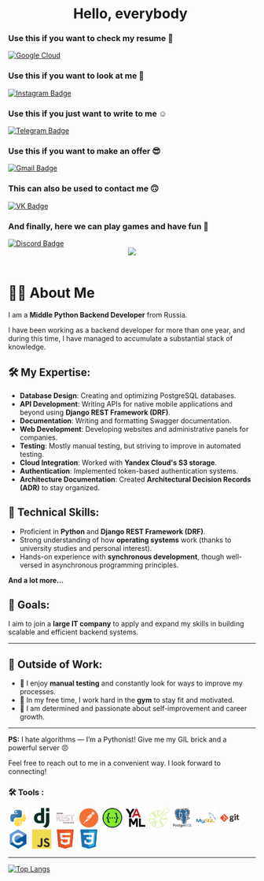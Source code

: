 <div id="counter" align="center">
  <h1>
    Hello, everybody
    <img src="https://media.giphy.com/media/hvRJCLFzcasrR4ia7z/giphy.gif" alt="" width="30px"/>
  </h1>
</div>

<div id="badges">
  <h3>Use this if you want to check my resume 🥸</h3>
  <a href="https://drive.google.com/file/d/1-IfoimnM7mEAaoiyGFYEbUs35Su8v3yg/view?usp=sharing">
    <img alt="Google Cloud" src="https://img.shields.io/badge/GoogleCloud-%234285F4.svg?style=for-the-badge&logo=google-cloud&logoColor=white"/>
  </a><br>
  <h3>Use this if you want to look at me 🤗</h3>
  <a href="https://www.instagram.com/_khrushchew_/">
    <img src="https://img.shields.io/badge/Instagram-%23E4405F.svg?style=for-the-badge&logo=Instagram&logoColor=white" alt="Instagram Badge"/>
  </a><br>
  <h3>Use this if you just want to write to me ☺️</h3>
  <a href="https://t.me/khrushchew">
    <img src="https://img.shields.io/badge/Telegram-2CA5E0?style=for-the-badge&logo=telegram&logoColor=white" alt="Telegram Badge"/>
  </a><br>
  <h3>Use this if you want to make an offer 😎</h3>
  <a href="popovn2268@gmail.com">
    <img src="https://img.shields.io/badge/Gmail-D14836?style=for-the-badge&logo=gmail&logoColor=white" alt="Gmail Badge"/>
  </a><br>
  <h3>This can also be used to contact me 🙃</h3>
  <a href="https://vk.com/khrushchew">
    <img src="https://img.shields.io/badge/VK-blue?style=for-the-badge&logo=VK&logoColor=white" alt="VK Badge"/>
  </a><br>
  <h3>And finally, here we can play games and have fun 🥳</h3>
  <a href="https://discordapp.com/users/569149191784497154/">
    <img src="https://img.shields.io/badge/Discord-%235865F2.svg?style=for-the-badge&logo=discord&logoColor=white" alt="Discord Badge"/>
  </a><br>
</div>


<div id="header" align="center">
  <img src="https://media.giphy.com/media/2IudUHdI075HL02Pkk/giphy.gif" width="400"/><br>
  <img src="https://komarev.com/ghpvc/?username=khrushchew&style=flat-square&color=blue" alt="" width="150"/>
</div>

# 👨‍💻 About Me

I am a **Middle Python Backend Developer** from Russia.  

I have been working as a backend developer for more than one year, and during this time, I have managed to accumulate a substantial stack of knowledge.

## 🛠️ My Expertise:
- **Database Design**: Creating and optimizing PostgreSQL databases.  
- **API Development**: Writing APIs for native mobile applications and beyond using **Django REST Framework (DRF)**.  
- **Documentation**: Writing and formatting Swagger documentation.  
- **Web Development**: Developing websites and administrative panels for companies.  
- **Testing**: Mostly manual testing, but striving to improve in automated testing.  
- **Cloud Integration**: Worked with **Yandex Cloud's S3 storage**.  
- **Authentication**: Implemented token-based authentication systems.  
- **Architecture Documentation**: Created **Architectural Decision Records (ADR)** to stay organized.  

## 🚀 Technical Skills:
- Proficient in **Python** and **Django REST Framework (DRF)**.
- Strong understanding of how **operating systems** work (thanks to university studies and personal interest).
- Hands-on experience with **synchronous development**, though well-versed in asynchronous programming principles.

**And a lot more...**

## 🎯 Goals:
I aim to join a **large IT company** to apply and expand my skills in building scalable and efficient backend systems.

---

## 🌱 Outside of Work:
- 📖 I enjoy **manual testing** and constantly look for ways to improve my processes.
- 💪 In my free time, I work hard in the **gym** to stay fit and motivated.  
- 🥊 I am determined and passionate about self-improvement and career growth.

---

**PS:** I hate algorithms — I’m a Pythonist! Give me my GIL brick and a powerful server 😠

Feel free to reach out to me in a convenient way. I look forward to connecting!

### :hammer_and_wrench: Tools :
<div>
  <img src="https://github.com/devicons/devicon/blob/master/icons/python/python-original.svg" title="Python" alt="Python" width="40" height="40"/>&nbsp;
  <img src="https://github.com/devicons/devicon/blob/master/icons/django/django-plain.svg" title="Django" alt="Django" width="40" height="40"/>&nbsp;
  <img src="https://github.com/devicons/devicon/blob/master/icons/djangorest/djangorest-original.svg" title="Djangorest" alt="Djangorest" width="40" height="40"/>&nbsp;
  <img src="https://github.com/devicons/devicon/blob/master/icons/postman/postman-original.svg" title="Postman" alt="Postman" width="40" height="40"/>&nbsp;
  <img src="https://github.com/devicons/devicon/blob/master/icons/swagger/swagger-original.svg" title="Swagger" alt="Swagger" width="40" height="40"/>&nbsp;
  <img src="https://github.com/devicons/devicon/blob/master/icons/yaml/yaml-original.svg" title="Yaml" alt="Yaml" width="40" height="40"/>&nbsp;
  <img src="https://github.com/devicons/devicon/blob/master/icons/openapi/openapi-line.svg" title="Openapi" alt="Openapi" width="40" height="40"/>&nbsp;
  <img src="https://github.com/devicons/devicon/blob/master/icons/postgresql/postgresql-original-wordmark.svg", title="PostgreSQL" alt="PostgreSQL" width="40" height="40"/>&nbsp;
  <img src="https://github.com/devicons/devicon/blob/master/icons/mysql/mysql-original-wordmark.svg" title="MySQL"  alt="MySQL" width="40" height="40"/>&nbsp;
  <img src="https://github.com/devicons/devicon/blob/master/icons/git/git-original-wordmark.svg" title="Git" **alt="Git" width="40" height="40"/>
  <img src="https://github.com/devicons/devicon/blob/master/icons/c/c-original.svg" title="C" alt="C" width="40" height="40"/>&nbsp;
  <img src="https://github.com/devicons/devicon/blob/master/icons/javascript/javascript-original.svg" title="JavaScript" alt="JavaScript" width="40" height="40"/>&nbsp;
  <img src="https://github.com/devicons/devicon/blob/master/icons/html5/html5-original.svg" title="HTML5" alt="HTML" width="40" height="40"/>&nbsp;
  <img src="https://github.com/devicons/devicon/blob/master/icons/css3/css3-original.svg"  title="CSS3" alt="CSS" width="40" height="40"/>&nbsp;
</div>

---

[![Top Langs](https://github-readme-stats.vercel.app/api/top-langs/?username=khrushchew&layout=compact&theme=react)](https://github.com/anuraghazra/github-readme-stats)

<!--
**khrushchew/khrushchew** is a ✨ _special_ ✨ repository because its `README.md` (this file) appears on your GitHub profile.

Here are some ideas to get you started:

- 🔭 I’m currently working on ...
- 🌱 I’m currently learning ...
- 👯 I’m looking to collaborate on ...
- 🤔 I’m looking for help with ...
- 💬 Ask me about ...
- 📫 How to reach me: ...
- 😄 Pronouns: ...
- ⚡ Fun fact: ...
-->
